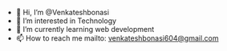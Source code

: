 - 👋 Hi, I’m @Venkateshbonasi
- 👀 I’m interested in Technology 
- 🌱 I’m currently learning web development 
- 📫 How to reach me mailto: venkateshbonasi604@gmail.com

<!---
Venkateshbonasi/Venkateshbonasi is a ✨ special ✨ repository because its `README.md` (this file) appears on your GitHub profile.
You can click the Preview link to take a look at your changes.
--->
